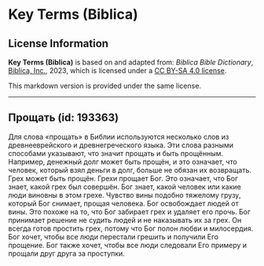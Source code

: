 # Key Terms (Biblica)

## License Information

**Key Terms (Biblica)** is based on and adapted from: _Biblica Bible Dictionary_, [Biblica, Inc.](https://www.biblica.com/), 2023, which is licensed under a [CC BY-SA 4.0 license](https://creativecommons.org/licenses/by-sa/4.0/legalcode.en).

This markdown version is provided under the same license.



--------------------------------

## Прощать (id: 193363)

Для слова «прощать» в Библии используются несколько слов из древнееврейского и древнегреческого языка. Эти слова разными способами указывают, что значит прощать и быть прощённым. Например, денежный долг может быть прощён, и это означает, что человек, который взял деньги в долг, больше не обязан их возвращать. Грех может быть прощён. Грехи прощает Бог. Это означает, что Бог знает, какой грех был совершён. Бог знает, какой человек или какие люди виновны в этом грехе. Чувство вины подобно тяжелому грузу, который Бог снимает, прощая человека. Бог освобождает людей от вины. Это похоже на то, что Бог забирает грех и удаляет его прочь. Бог принимает решение не судить людей и не наказывать их за грех. Он всегда готов простить грех, потому что Бог полон любви и милосердия. Бог хочет, чтобы все люди перестали грешить и получили Его прощение. Бог также хочет, чтобы все люди следовали Его примеру и прощали друг друга за проступки. 


